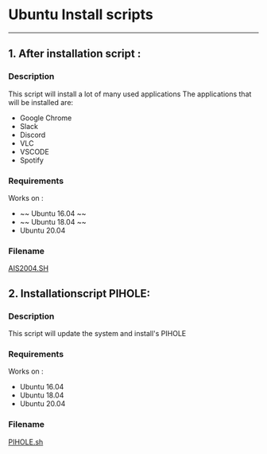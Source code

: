 # Ubuntu Install scripts
-----

##  1. After installation script : 
### Description
This script will install a lot of many used applications
The applications that will be installed are: 

* Google Chrome
* Slack
* Discord
* VLC
* VSCODE
* Spotify

### Requirements 
Works on : 
* ~~ Ubuntu 16.04 ~~
* ~~ Ubuntu 18.04 ~~
* Ubuntu 20.04

### Filename
[AIS2004.SH](Scripts/AIS2004.sh)


## 2. Installationscript PIHOLE:
### Description
This script will update the system and install's PIHOLE

### Requirements 
Works on : 
* Ubuntu 16.04
* Ubuntu 18.04
* Ubuntu 20.04

### Filename
[PIHOLE.sh](Scripts/PIHOLE.sh)

